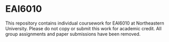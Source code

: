 # EAI6010
This repository contains individual coursework for EAI6010 at Northeastern University. Please do not copy or submit this work for academic credit. All group assignments and paper submissions have been removed.

